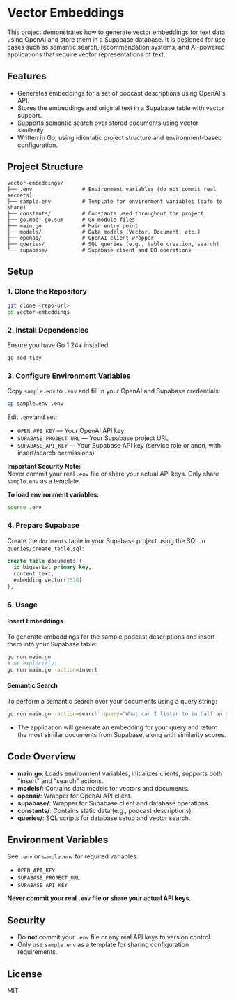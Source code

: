# Vector Embeddings

This project demonstrates how to generate vector embeddings for text data using OpenAI and store them in a Supabase database. It is designed for use cases such as semantic search, recommendation systems, and AI-powered applications that require vector representations of text.

## Features

- Generates embeddings for a set of podcast descriptions using OpenAI's API.
- Stores the embeddings and original text in a Supabase table with vector support.
- Supports semantic search over stored documents using vector similarity.
- Written in Go, using idiomatic project structure and environment-based configuration.

## Project Structure

```
vector-embeddings/
├── .env                # Environment variables (do not commit real secrets)
├── sample.env          # Template for environment variables (safe to share)
├── constants/          # Constants used throughout the project
├── go.mod, go.sum      # Go module files
├── main.go             # Main entry point
├── models/             # Data models (Vector, Document, etc.)
├── openai/             # OpenAI client wrapper
├── queries/            # SQL queries (e.g., table creation, search)
└── supabase/           # Supabase client and DB operations
```

## Setup

### 1. Clone the Repository

```bash
git clone <repo-url>
cd vector-embeddings
```

### 2. Install Dependencies

Ensure you have Go 1.24+ installed.

```bash
go mod tidy
```

### 3. Configure Environment Variables

Copy `sample.env` to `.env` and fill in your OpenAI and Supabase credentials:

```bash
cp sample.env .env
```

Edit `.env` and set:

- `OPEN_API_KEY` — Your OpenAI API key
- `SUPABASE_PROJECT_URL` — Your Supabase project URL
- `SUPABASE_API_KEY` — Your Supabase API key (service role or anon, with insert/search permissions)

**Important Security Note:**  
Never commit your real `.env` file or share your actual API keys. Only share `sample.env` as a template.

**To load environment variables:**

```bash
source .env
```

### 4. Prepare Supabase

Create the `documents` table in your Supabase project using the SQL in `queries/create_table.sql`:

```sql
create table documents (
  id bigserial primary key,
  content text,
  embedding vector(1536)
);
```

### 5. Usage

#### Insert Embeddings

To generate embeddings for the sample podcast descriptions and insert them into your Supabase table:

```bash
go run main.go
# or explicitly:
go run main.go -action=insert
```

#### Semantic Search

To perform a semantic search over your documents using a query string:

```bash
go run main.go -action=search -query="What can I listen to in half an hour?"
```

- The application will generate an embedding for your query and return the most similar documents from Supabase, along with similarity scores.

## Code Overview

- **main.go**: Loads environment variables, initializes clients, supports both "insert" and "search" actions.
- **models/**: Contains data models for vectors and documents.
- **openai/**: Wrapper for OpenAI API client.
- **supabase/**: Wrapper for Supabase client and database operations.
- **constants/**: Contains static data (e.g., podcast descriptions).
- **queries/**: SQL scripts for database setup and vector search.

## Environment Variables

See `.env` or `sample.env` for required variables:

- `OPEN_API_KEY`
- `SUPABASE_PROJECT_URL`
- `SUPABASE_API_KEY`

**Never commit your real `.env` file or share your actual API keys.**

## Security

- Do **not** commit your `.env` file or any real API keys to version control.
- Only use `sample.env` as a template for sharing configuration requirements.

## License

MIT
